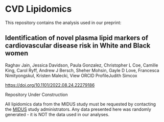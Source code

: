 # CVD Lipidomics

This repository contains the analysis used in our preprint:

## Identification of novel plasma lipid markers of cardiovascular disease risk in White and Black women

Raghav Jain, Jessica Davidson, Paula Gonzalez, Christopher L Coe, Camille King, Carol Ryff, Andrew J Bersch, Sheher Mohsin, Gayle D Love, Francesca Nimityongskul, Kristen Malecki,  View ORCID ProfileJudith Simcox

 https://doi.org/10.1101/2022.08.24.22279186

Repository Under Construction

All lipidomics data from the MIDUS study must be requested by contacting the <a href="midus.wisc.edu">MIDUS</a> study administrators.
Any data presented here was randomly generated - it is NOT the data used in our analyses. 
